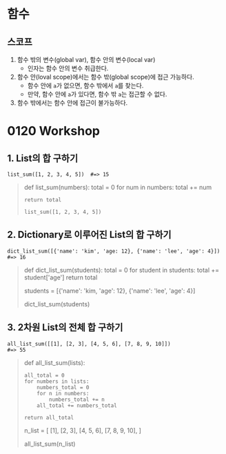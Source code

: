 # 함수
## 스코프
1. 함수 밖의 변수(global var), 함수 안의 변수(local var)
   * 인자는 함수 안의 변수 취급한다.
2. 함수 안(loval scope)에서는 함수 밖(global scope)에 접근 가능하다.
   * 함수 안에 `a`가 없으면, 함수 밖에서 `a`를 찾는다.
   * 만약, 함수 안에 `a`가 있다면, 함수 밖 `a`는 접근할 수 없다.
3. 함수 밖에서는 함수 안에 접근이 불가능하다.


# 0120 Workshop
## 1. List의 합 구하기
    list_sum([1, 2, 3, 4, 5])  #=> 15

> def list_sum(numbers):
>    total = 0
>    for num in numbers:
>        total += num
>
>     return total
>
>     list_sum([1, 2, 3, 4, 5])

## 2. Dictionary로 이루어진 List의 합 구하기
    dict_list_sum([{'name': 'kim', 'age: 12}, {'name': 'lee', 'age': 4}])  #=> 16

> def dict_list_sum(students):
>   total = 0
>   for student in students:
>       total += student['age']
>       return total  
>  
> students = [{'name': 'kim, 'age': 12}, {'name': 'lee', 'age': 4}]  
>  
> dict_list_sum(students)

## 3. 2차원 List의 전체 합 구하기
    all_list_sum([[1], [2, 3], [4, 5, 6], [7, 8, 9, 10]])
    #=> 55

> def all_list_sum(lists):  
>
>     all_total = 0
>     for numbers in lists:
>         numbers_total = 0
>         for n in numbers:
>             numbers_total += n
>         all_total += numbers_total  
>  
>     return all_total  
>  
> n_list = [
>   [1],
>   [2, 3],
>   [4, 5, 6],
>   [7, 8, 9, 10],
> ]  
>  
> all_list_sum(n_list)